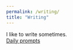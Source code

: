 ```yaml
---
permalink: /writing/
title: "Writing"
---
```



I like to write sometimes.  
<a href="https://flubbergasted.tumblr.com/">Daily prompts</a>
